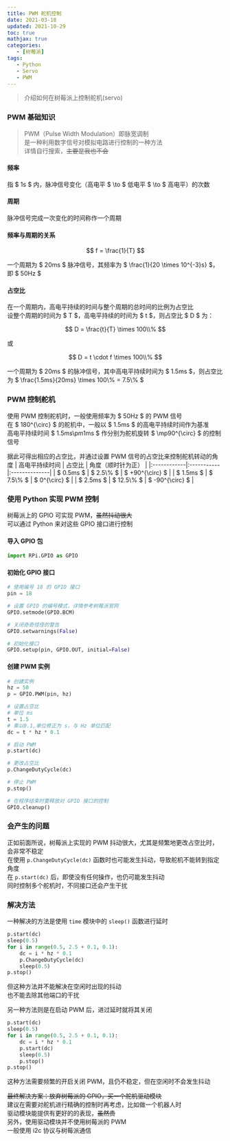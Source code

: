 ```yaml
---
title: PWM 舵机控制
date: 2021-03-18
updated: 2021-10-29
toc: true
mathjax: true
categories:
   - [树莓派]
tags:
   - Python
   - Servo
   - PWM
---
```


> 介绍如何在树莓派上控制舵机(servo)


### PWM 基础知识

> PWM（Pulse Width Modulation）即脉宽调制  
> 是一种利用数字信号对模拟电路进行控制的一种方法  
> 详情自行搜索，~~主要是我也不会~~

#### 频率
指 $ 1s $ 内，脉冲信号变化（高电平 $ \to $ 低电平 $ \to $ 高电平）的次数

#### 周期
脉冲信号完成一次变化的时间称作一个周期

#### 频率与周期的关系

$$
f = \frac{1}{T}
$$

一个周期为 $ 20ms $ 脉冲信号，其频率为 $ \frac{1}{20 \times 10^{-3}s} $，即 $ 50Hz $

#### 占空比
在一个周期内，高电平持续的时间与整个周期的总时间的比例为占空比  
设整个周期的时间为 $ T $，高电平持续的时间为 $ t $，则占空比 $ D $ 为：

$$
D = \frac{t}{T} \times 100\\%
$$

或

$$
D = t \cdot f \times 100\\%
$$
 
一个周期为 $ 20ms $ 的脉冲信号，其中高电平持续时间为 $ 1.5ms $，则占空比为 $ \frac{1.5ms}{20ms} \times 100\\% = 7.5\\% $


### PWM 控制舵机

使用 PWM 控制舵机时，一般使用频率为 $ 50Hz $ 的 PWM 信号  
在 $ 180^{\circ} $ 的舵机中，一般以 $ 1.5ms $ 的高电平持续时间作为基准  
高电平持续时间 $ 1.5ms\pm1ms $ 作分别为舵机旋转 $ \mp90^{\circ} $ 的控制信号

据此可得出相应的占空比，并通过设置 PWM 信号的占空比来控制舵机转动的角度
| 高电平持续时间 |   占空比   | 角度（顺时针为正） |
|:------------|:-----------|:--------------|
|  $ 0.5ms $  | $ 2.5\\% $ | $ +90^{\circ} $ |
|  $ 1.5ms $  | $ 7.5\\% $ | $ 0^{\circ} $ |
|  $ 2.5ms $  | $ 12.5\\% $ | $ -90^{\circ} $ |


### 使用 Python 实现 PWM 控制

树莓派上的 GPIO 可实现 PWM，~~虽然抖动很大~~  
可以通过 Python 来对这些 GPIO 接口进行控制

#### 导入 GPIO 包
``` python
import RPi.GPIO as GPIO
```

#### 初始化 GPIO 接口
``` python
# 使用编号 18 的 GPIO 接口
pin = 18

# 设置 GPIO 的编号模式，详情参考树莓派官网
GPIO.setmode(GPIO.BCM)

# 关闭奇奇怪怪的警告
GPIO.setwarnings(False)

# 初始化接口
GPIO.setup(pin, GPIO.OUT, initial=False)
```

#### 创建 PWM 实例
``` python
# 创建实例
hz = 50
p = GPIO.PWM(pin, hz)

# 设置占空比
# 单位 ms
t = 1.5
# 乘以0.1,单位修正为 s，与 Hz 单位匹配
dc = t * hz * 0.1

# 启动 PWM
p.start(dc)

# 更改占空比
p.ChangeDutyCycle(dc)

# 停止 PWM
p.stop()

# 在程序结束时要释放对 GPIO 接口的控制
GPIO.cleanup()
```


### 会产生的问题

正如前面所说，树莓派上实现的 PWM 抖动很大，尤其是频繁地更改占空比时，会非常不稳定  
在使用 `p.ChangeDutyCycle(dc)` 函数时也可能发生抖动，导致舵机不能转到指定角度  
在 `p.start(dc)` 后，即使没有任何操作，也仍可能发生抖动  
同时控制多个舵机时，不同接口还会产生干扰


### 解决方法
一种解决的方法是使用 `time` 模块中的 `sleep()` 函数进行延时
``` python
p.start(dc)
sleep(0.5)
for i in range(0.5, 2.5 + 0.1, 0.1):
	dc = i * hz * 0.1
	p.ChangeDutyCycle(dc)
	sleep(0.5)
p.stop()
```
但这种方法并不能解决在空闲时出现的抖动  
也不能去除其他端口的干扰

另一种方法则是在启动 PWM 后，进过延时就将其关闭
``` python
p.start(dc)
sleep(0.5)
for i in range(0.5, 2.5 + 0.1, 0.1):
	dc = i * hz * 0.1
	p.start(dc)
	sleep(0.5)
	p.stop()
p.stop()
```
这种方法需要频繁的开启关闭 PWM，且仍不稳定，但在空闲时不会发生抖动

~~最终解决方案：放弃树莓派的 GPIO，买一个舵机驱动模块~~  
建议在需要对舵机进行精确的控制时再考虑，比如做一个机器人时  
驱动模块能提供有更好的的表现，~~虽然贵~~  
另外，使用驱动模块并不使用树莓派的 PWM  
一般使用 i2c 协议与树莓派通信
